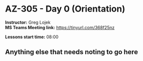 # AZ-305 - Day 0 (Orientation)
**Instructor:** Greg Lojek
<br/>
**MS Teams Meeting link:** https://tinyurl.com/368f25nz

**Lessons start time:** 08:00

## Anything else that needs noting to go here